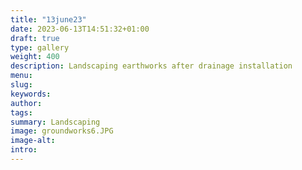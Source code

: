 ```yaml
---
title: "13june23"
date: 2023-06-13T14:51:32+01:00
draft: true
type: gallery
weight: 400
description: Landscaping earthworks after drainage installation
menu:
slug:
keywords:
author: 
tags: 
summary: Landscaping 
image: groundworks6.JPG
image-alt:
intro:
---
```

